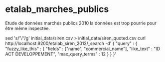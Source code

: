 etalab_marches_publics
======================

Etude de données marchés publics
2010 la données est trop pourrie pour être même inspectée.

sed 's/\"/“/g'  initial_data/siren.csv > initial_data/siren_quoted.csv
curl http://localhost:9200/etalab_siren_2012/_search -d'
{
  "query" : {
    "fuzzy_like_this" : {
       "fields" : ["name", "commercial_name"],
       "like_text" : "ID ACT DEVELOPPEMENT",
       "max_query_terms" : 12
    }
  }
}'